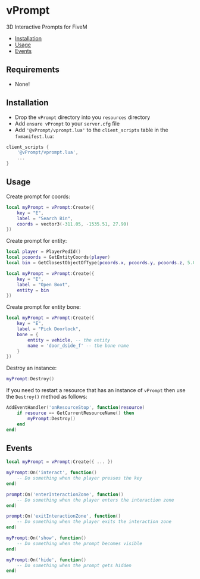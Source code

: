 # vPrompt
 3D Interactive Prompts for FiveM

- [Installation](#installation)
- [Usage](#usage)
- [Events](#events)

## Requirements
* None!
 
## Installation
* Drop the `vPrompt` directory into you `resources` directory
* Add `ensure vPrompt` to your `server.cfg` file
* Add `'@vPrompt/vprompt.lua'` to the `client_scripts` table in the `fxmanifest.lua`:

```lua
client_scripts {
    '@vPrompt/vprompt.lua',
    ...
}
```

## Usage
Create prompt for coords:
```lua
local myPrompt = vPrompt:Create({
    key = "E",
    label = "Search Bin",
    coords = vector3(-311.05, -1535.51, 27.90)
})
```

Create prompt for entity:
```lua
local player = PlayerPedId()
local pcoords = GetEntityCoords(player)
local bin = GetClosestObjectOfType(pcoords.x, pcoords.y, pcoords.z, 5.0, -654402915)

local myPrompt = vPrompt:Create({
    key = "E",
    label = "Open Boot",
    entity = bin
})
```

Create prompt for entity bone:
```lua
local myPrompt = vPrompt:Create({
    key = "E",
    label = "Pick Doorlock",
    bone = {
        entity = vehicle, -- the entity
        name = 'door_dside_f' -- the bone name
    }
})
```

Destroy an instance:
```lua
myPrompt:Destroy()
```

If you need to restart a resource that has an instance of `vPrompt` then use the `Destroy()` method as follows:

```lua
AddEventHandler('onResourceStop', function(resource)
    if resource == GetCurrentResourceName() then
        myPrompt:Destroy()
    end
end)
```

## Events

```lua
local myPrompt = vPrompt:Create({ ... })

myPrompt:On('interact', function()
    -- Do something when the player presses the key
end)

prompt:On('enterInteractionZone', function()
    -- Do something when the player enters the interaction zone
end)

prompt:On('exitInteractionZone', function()
    -- Do something when the player exits the interaction zone
end)

myPrompt:On('show', function()
    -- Do something when the prompt becomes visible
end)

myPrompt:On('hide', function()
    -- Do something when the prompt gets hidden
end)
```